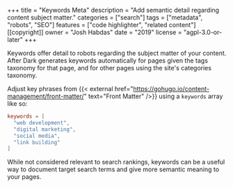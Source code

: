 +++
title = "Keywords Meta"
description = "Add semantic detail regarding content subject matter."
categories = ["search"]
tags = ["metadata", "robots", "SEO"]
features = ["code highlighter", "related content"]
[[copyright]]
  owner = "Josh Habdas"
  date = "2019"
  license = "agpl-3.0-or-later"
+++

Keywords offer detail to robots regarding the subject matter of your content. After Dark generates keywords automatically for pages given the tags taxonomy for that page, and for other pages using the site's categories taxonomy.

Adjust key phrases from {{< external href="https://gohugo.io/content-management/front-matter/" text="Front Matter" />}} using a `keywords` array like so:

```toml
keywords = [
  "web development",
  "digital marketing",
  "social media",
  "link building"
]
```

While not considered relevant to search rankings, keywords can be a useful way to document target search terms and give more semantic meaning to your pages.
